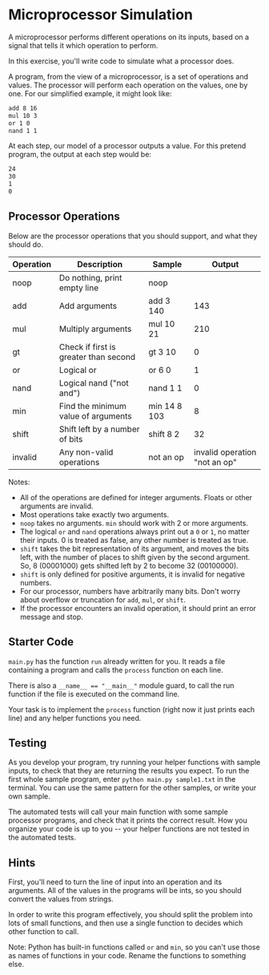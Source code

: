 # Microprocessor Simulation

A microprocessor performs different operations on its inputs, based on a signal
that tells it which operation to perform.

In this exercise, you'll write code to simulate what a processor does.

A program, from the view of a microprocessor, is a set of operations and values.
The processor will perform each operation on the values, one by one. For our simplified
example, it might look like:

```txt
add 8 16
mul 10 3
or 1 0
nand 1 1
```

At each step, our model of a processor outputs a value. For this
pretend program, the output at each step would be:

```txt
24
30
1
0
```


## Processor Operations

Below are the processor operations that you should support, and what they should do.

| Operation 	| Description                           	| Sample       	| Output 	|
|-----------	|---------------------------------------	|--------------	|--------	|
| noop      	| Do nothing, print empty line          	| noop         	|        	|
| add       	| Add arguments                         	| add 3 140    	| 143    	|
| mul       	| Multiply arguments                    	| mul 10 21    	| 210    	|
| gt        	| Check if first is greater than second 	| gt 3 10      	| 0      	|
| or        	| Logical or                            	| or 6 0       	| 1      	|
| nand      	| Logical nand ("not and")              	| nand 1 1     	| 0      	|
| min       	| Find the minimum value of arguments   	| min 14 8 103 	| 8      	|
| shift     	| Shift left by a number of bits        	| shift 8 2    	| 32     	|
| invalid     | Any non-valid operations                | not an op     | invalid operation "not an op" |

Notes:
* All of the operations are defined for integer arguments. Floats or other arguments are invalid.
* Most operations take exactly two arguments.
* `noop` takes no arguments. `min` should work with 2 or more arguments.
* The logical `or` and `nand` operations always print out a `0` or `1`, no matter their inputs. 0 is treated as false, any other number is treated as true.
* `shift` takes the bit representation of its argument, and moves the bits left,
    with the number of places to shift given by the second argument. So, 8
    (00001000) gets shifted left by 2 to become 32 (00100000).
* `shift` is only defined for positive arguments, it is invalid for negative
    numbers.
* For our processor, numbers have arbitrarily many bits. Don't worry about
    overflow or truncation for `add`, `mul`, or `shift`.
* If the processor encounters an invalid operation, it should print an error message and stop.

## Starter Code

`main.py` has the function `run` already written for you. It reads a file
containing a program and calls the `process` function on each line.

There is also a `__name__ == "__main__"` module guard, to call the run function if
the file is executed on the command line.

Your task is to implement the `process` function (right now it just prints each line) and any helper functions you need.

## Testing

As you develop your program, try running your helper functions with sample
inputs, to check that they are returning the results you expect. To run the
first whole sample program, enter `python main.py sample1.txt` in the terminal.
You can use the same pattern for the other samples, or write your own sample.

The automated tests will call your main function with some sample processor 
programs, and check that it prints the correct result. How you organize your
code is up to you -- your helper functions are not tested in the automated
tests.

## Hints

First, you'll need to turn the line of input into an operation and its
arguments. All of the values in the programs will be ints, so you should convert
the values from strings.

In order to write this program effectively, you should split the problem into
lots of small functions, and then use a single function to decides which other 
function to call.

Note: Python has built-in functions called `or` and `min`, so you can't use
those as names of functions in your code. Rename the functions to something
else.
